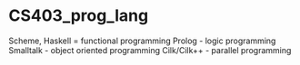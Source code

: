 # CS403_prog_lang
Scheme, Haskell = functional programming 
Prolog - logic programming 
Smalltalk - object oriented programming 
Cilk/Cilk++ - parallel programming

